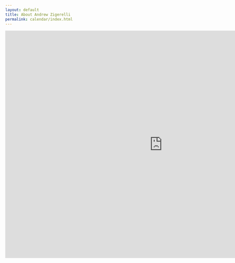 ```yaml
---
layout: default
title: About Andrew Zigerelli
permalink: calendar/index.html
---
```

<iframe src="https://calendar.google.com/calendar/embed?showTitle=0&amp;showPrint=0&amp;showTabs=0&amp;showCalendars=0&amp;mode=WEEK&amp;height=900&amp;wkst=2&amp;bgcolor=%23FFFFFF&amp;src=s7jikccim1kvct7pk29a8fmqi4%40group.calendar.google.com&amp;color=%2370b7fa&amp;src=ud2va1mil4f97ctbdvmihgl7r4%40group.calendar.google.com&amp;color=%235229A3&amp;src=4puccrkkkg1t0ipvkl41snlnao%40group.calendar.google.com&amp;color=%230F4B38&amp;ctz=America%2FNew_York" style="border-width:0" width="1000" height="725" frameborder="0" scrolling="no"></iframe>

